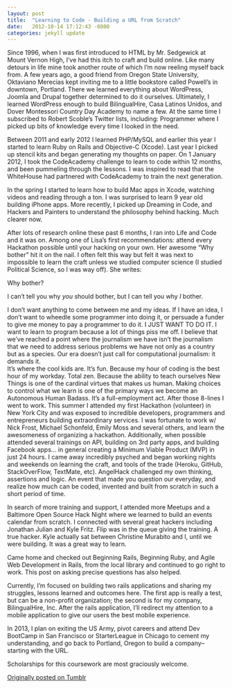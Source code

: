 ```yaml
---
layout: post
title:  "Learning to Code - Building a URL from Scratch"
date:   2012-10-14 17:12:43 -0800
categories: jekyll update
---
```

Since 1996, when I was first introduced to HTML by Mr. Sedgewick at Mount Vernon High, I’ve had this itch to craft and build online. Like many detours in life mine took  another route of which I’m now reeling myself back from. A few years ago, a good friend from Oregon State University, Oktaviano Merecias kept inviting me to a little bookstore called Powell’s in downtown, Portland. There we learned everything about WordPress, Joomla and Drupal together determined to do it ourselves. Ultimately, I learned WordPress enough to build BilingualHire, Casa Latinos Unidos, and Dover Montessori Country Day Academy to name a few. At the same time I subscribed to Robert Scoble’s Twitter lists, including: Programmer where I picked up bits of knowledge every time I looked in the need.

Between 2011 and early 2012 I learned PHP/MySQL and earlier this year I started to learn Ruby on Rails and Objective-C (Xcode). Last year I picked up stencil kits and began generating my thoughts on paper. On 1 January 2012, I took the CodeAcademy challenge to learn to code within 12 months, and been pummeling through the lessons. I was inspired to read that the WhiteHouse had partnered with CodeAcademy to train the next generation.

In the spring I started to learn how to build Mac apps in Xcode, watching videos and reading through a ton. I was surprised to learn 9 year old building iPhone apps. More recently, I picked up Dreaming in Code, and Hackers and Painters to understand the philosophy behind hacking. Much clearer now.

After lots of research online these past 6 months, I ran into Life and Code and it was on. Among one of Lisa’s first recommendations: attend every Hackathon possible until your hacking on your own. Her awesome “Why bother” hit it on the nail. I often felt this way but felt it was next to impossible to learn the craft unless we studied computer science (I studied Political Science, so I was way off). She writes:

Why bother?

I can’t tell you why *you* should bother, but I can tell you why *I* bother.  

I don’t want anything to come between me and my ideas.  If I have an idea, I don’t want to wheedle some programmer into doing it, or persuade a funder to give me money to pay a programmer to do it.  I JUST WANT TO DO IT.
I want to learn to program because a lot of things piss me off.
I believe that we’ve reached a point where the journalism we have isn’t the journalism that we need to address serious problems we have not only as a country but as a species.  Our era doesn’t just call for computational journalism: it demands it.  
It’s where the cool kids are.
It’s fun.
Because my hour of coding is the best hour of my workday.  Total zen.
Because the ability to teach ourselves New Things is one of the cardinal virtues that makes us human.  Making choices to control what we learn is one of the primary ways we become an Autonomous Human Badass.
It’s a full-employment act.
After those 8-lines I went to work. This summer I attended my first Hackathon (volunteer) in New York City and was exposed to incredible developers, programmers and entrepreneurs building extraordinary services. I was fortunate to work w/ Nick Frost, Michael Schonfeld, Emily Moss and several others, and learn the awesomeness of organizing a hackathon. Additionally, when possible attended several trainings on API, building on 3rd party apps, and building Facebook apps… in general creating a Minimum Viable Product (MVP) in just 24 hours. I came away incredibly psyched and began working nights and weekends on learning the craft, and tools of the trade (Heroku, GitHub, StackOverFlow, TextMate, etc). AngelHack challenged my own thinking, assertions and logic. An event that made you question our everyday, and realize how much can be coded, invented and built from scratch in such a short period of time.

In search of more training and support, I attended more Meetups and a Baltimore Open Source Hack Night where we learned to build an events calendar from scratch. I connected with several great hackers including Jonathan Julian and Kyle Fritz. Flip was in the queue giving the training. A true hacker. Kyle actually sat between Christine Murabito and I, until we were building. It was a great way to learn.

Came home and checked out Beginning Rails, Beginning Ruby, and Agile Web Development in Rails, from the local library and continued to go right to work. This post on asking precise questions has also helped.

Currently, I’m focused on building two rails applications and sharing my struggles, lessons learned and outcomes here. The first app is really a test, but can be a non-profit organization; the second is for my company, BilingualHire, Inc. After the rails application, I’ll redirect my attention to a mobile application to give our users the best mobile experience.

In 2013, I plan on exiting the US Army, pivot careers and attend Dev BootCamp in San Francisco or StarterLeague in Chicago to cement my understanding, and go back to Portland, Oregon to build a company–starting with the URL.

Scholarships for this coursework are most graciously welcome.

[Originally posted on Tumblr](http://davidcmolina.tumblr.com/)
